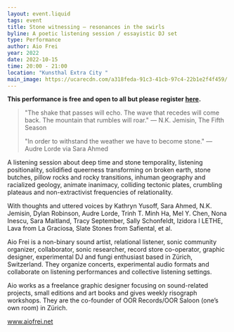 ```yaml
---
layout: event.liquid
tags: event
title: Stone witnessing – resonances in the swirls
byline: A poetic listening session / essayistic DJ set
type: Performance
author: Aio Frei
year: 2022
date: 2022-10-15
time: 20:00 - 21:00
location: "Kunsthal Extra City "
main_image: https://ucarecdn.com/a318feda-91c3-41cb-97c4-22b1e2f4f459/
---
```

**This performance is free and open to all but please register [here](https://calendly.com/extra-city/rightsofnature2?month=2022-10).** 

> "The shake that passes will echo. The wave that recedes will come back. The mountain that rumbles will roar." ― N.K. Jemisin, The Fifth Season
>
> "In order to withstand the weather we have to become stone." ― Audre Lorde via Sara Ahmed

A listening session about deep time and stone temporality, listening positionality, solidified queerness transforming on broken earth, stone butches, pillow rocks and rocky transitions, inhuman geography and racialized geology, animate inanimacy, colliding tectonic plates, crumbling plateaus and non-extractivist frequencies of relationality. 

With thoughts and uttered voices by Kathryn Yusoff, Sara Ahmed, N.K. Jemisin, Dylan Robinson, Audre Lorde, Trinh T. Minh Ha, Mel Y. Chen, Nona Inescu, Sara Maitland, Tracy September, Sally Schonfeldt, Izidora l LETHE, Lava from La Graciosa, Slate Stones from Safiental, et al.  

Aio Frei is a non-binary sound artist, relational listener, sonic community organizer, collaborator, sonic researcher, record store co-operator, graphic designer, experimental DJ and fungi enthusiast based in Zürich, Switzerland. They organize concerts, experimental audio formats and collaborate on listening performances and collective listening settings. 

Aio works as a freelance graphic designer focusing on sound-related projects, small editions and art books and gives weekly risograph workshops. They are the co-founder of OOR Records/OOR Saloon (one’s own room) in Zürich. 

www.aiofrei.net